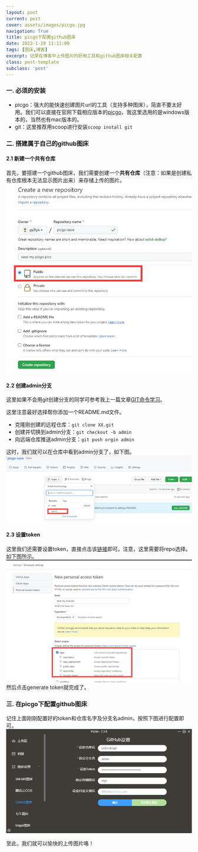 ```yaml
---
layout: post
current: post
cover: assets/images/picgo.jpg
navigation: True
title: picgo下配置github图床
date: 2022-1-20 11:11:00
tags: [图床,博客]
excerpt: 记录在博客中上传图片的好用工具和github图床相关配置
class: post-template
subclass: 'post'
---
```


### 一. 必须的安装
* picgo：强大的能快速创建图片url的工具（支持多种图床），简直不要太好用。我们可以直接在官网下载相应版本的[picgo](https://picgo.github.io/PicGo-Doc/zh/guide/#%E4%B8%8B%E8%BD%BD%E5%AE%89%E8%A3%85)，我这里选用的是windows版本的，当然也有mac版本的。
* git：这里推荐用scoop进行安装`scoop install git`

### 二. 搭建属于自己的github图床
#### 2.1 新建一个共有仓库

首先，要搭建一个github图床，我们需要创建一个**共有仓库**（注意：如果是创建私有仓库根本无法显示图片出来）来存储上传的图片。
![](https://raw.githubusercontent.com/yy2lyx/picgo/admin/img/new-rep.jpg)

#### 2.2 创建admin分支
这里如果不会用git创建分支的同学可参考我上一篇文章[GIT命令学习](https://www.lixiaofei2yy.website/git%E5%91%BD%E4%BB%A4)。

这里注意最好选择帮你添加一个README.md文件。
* 克隆刚创建的远程仓库：`git clone XX.git`
* 创建并切换到admin分支：`git checkout -b admin`
* 向远端仓库推送admin分支：`git push orgin admin`

这时，我们就可以在仓库中看到admin分支了，如下图。
![](https://raw.githubusercontent.com/yy2lyx/picgo/admin/img/admin.jpg)

#### 2.3 设置token
这里我们还需要设置token，直接点击该[链接](https://github.com/settings/tokens)即可。注意，这里需要将repo选择。如下图所示。
![](https://raw.githubusercontent.com/yy2lyx/picgo/admin/img/token.jpg)
然后点击generate token就完成了。

### 三. 在picgo下配置github图床
记住上面刚刚配置好的token和仓库名字及分支名admin，按照下图进行配置即可。
![](https://raw.githubusercontent.com/yy2lyx/picgo/admin/img/picgo.jpg)

至此，我们就可以愉快的上传图片咯！



